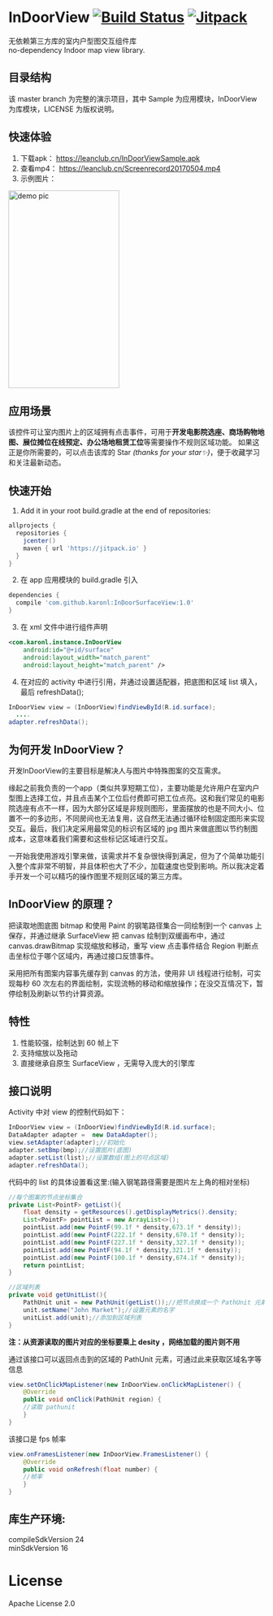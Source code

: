 # InDoorView [![Build Status](https://travis-ci.org/karonl/InDoorSurfaceView.svg?branch=master)](https://travis-ci.org/karonl/InDoorSurfaceView)  [![Jitpack](https://jitpack.io/v/karonl/InDoorSurfaceView.svg)](https://jitpack.io/#karonl/InDoorSurfaceView)
无依赖第三方库的室内户型图交互组件库     
no-dependency Indoor map view library.     

## 目录结构
该 master branch 为完整的演示项目，其中 Sample 为应用模块，InDoorView 为库模块，LICENSE 为版权说明。

## 快速体验
1. 下载apk： https://leanclub.cn/InDoorViewSample.apk    
2. 查看mp4： https://leanclub.cn/Screenrecord20170504.mp4      
3. 示例图片：     
<img width="218" height="389" alt="demo pic" src="https://leanclub.cn/indoorviewdemopic.png" /> 

## 应用场景
该控件可让室内图片上的区域拥有点击事件，可用于**开发电影院选座、商场购物地图、展位摊位在线预定、办公场地租赁工位**等需要操作不规则区域功能。
如果这正是你所需要的，可以点击该库的 Star _(thanks for your star✨)_，便于收藏学习和关注最新动态。

## 快速开始
1. Add it in your root build.gradle at the end of repositories:
```groovy
allprojects {
  repositories {
    jcenter()
    maven { url 'https://jitpack.io' }
  }
}
```
2. 在 app 应用模块的 build.gradle 引入
```groovy
dependencies {
  compile 'com.github.karonl:InDoorSurfaceView:1.0'
}
```
3. 在 xml 文件中进行组件声明
```xml
<com.karonl.instance.InDoorView
    android:id="@+id/surface"
    android:layout_width="match_parent"
    android:layout_height="match_parent" />
```
4. 在对应的 activity 中进行引用，并通过设置适配器，把底图和区域 list 填入，最后 refreshData();
```java
InDoorView view = (InDoorView)findViewById(R.id.surface);
  ....
adapter.refreshData();
```
## 为何开发 InDoorView？
开发InDoorView的主要目标是解决人与图片中特殊图案的交互需求。

缘起之前我负责的一个app（类似共享短期工位），主要功能是允许用户在室内户型图上选择工位，并且点击某个工位后付费即可把工位点亮。这和我们常见的电影院选座有点不一样，因为大部分区域是非规则图形，里面摆放的也是不同大小、位置不一的多边形，不同房间也无法复用，这自然无法通过循环绘制固定图形来实现交互。最后，我们决定采用最常见的标识有区域的 jpg 图片来做底图以节约制图成本，这意味着我们需要和这些标记区域进行交互。

一开始我使用游戏引擎来做，该需求并不复杂很快得到满足，但为了个简单功能引入整个库非常不明智，并且体积也大了不少，加载速度也受到影响。所以我决定着手开发一个可以精巧的操作图里不规则区域的第三方库。

## InDoorView 的原理？
把读取地图底图 bitmap 和使用 Paint 的钢笔路径集合一同绘制到一个 canvas 上保存，并通过继承 SurfaceView 把 canvas 绘制到双缓画布中，通过 canvas.drawBitmap 实现缩放和移动，重写 view 点击事件结合 Region 判断点击坐标位于哪个区域内，再通过接口反馈事件。

采用把所有图案内容事先缓存到 canvas 的方法，使用非 UI 线程进行绘制，可实现每秒 60 次左右的界面绘制，实现流畅的移动和缩放操作；在没交互情况下，暂停绘制及刷新以节约计算资源。

## 特性
1. 性能较强，绘制达到 60 帧上下
2. 支持缩放以及拖动
3. 直接继承自原生 SurfaceView ，无需导入庞大的引擎库

## 接口说明
Activity 中对 view 的控制代码如下：
```java
InDoorView view = (InDoorView)findViewById(R.id.surface);
DataAdapter adapter =  new DataAdapter();
view.setAdapter(adapter);//初始化
adapter.setBmp(bmp);//设置图片(底图)
adapter.setList(list);//设置数组(图上的可点区域)
adapter.refreshData();
```
    
代码中的 list 的具体设置看这里:(输入钢笔路径需要是图片左上角的相对坐标)
```java
//每个图案的节点坐标集合
private List<PointF> getList(){
    float density = getResources().getDisplayMetrics().density;
    List<PointF> pointList = new ArrayList<>();
    pointList.add(new PointF(99.1f * density,673.1f * density));
    pointList.add(new PointF(222.1f * density,670.1f * density));
    pointList.add(new PointF(227.1f * density,327.1f * density));
    pointList.add(new PointF(94.1f * density,321.1f * density));
    pointList.add(new PointF(100.1f * density,674.1f * density));
    return pointList;
}

//区域列表
private void getUnitList(){
    PathUnit unit = new PathUnit(getList());//把节点换成一个 PathUnit 元素
    unit.setName("John Market");//设置元素的名字
    unitList.add(unit);//添加到区域列表
}
```
**注：从资源读取的图片对应的坐标要乘上 desity ，网络加载的图片则不用**
     
通过该接口可以返回点击到的区域的 PathUnit 元素，可通过此来获取区域名字等信息
```java
view.setOnClickMapListener(new InDoorView.onClickMapListener() {
    @Override
    public void onClick(PathUnit region) {
    //读取 pathunit
    }
}  
```
     
该接口是 fps 帧率
```java
view.onFramesListener(new InDoorView.FramesListener() {
    @Override
    public void onRefresh(float number) {
    //帧率
    }
}    
```
## 库生产环境:
compileSdkVersion 24     
minSdkVersion 16     

# License
   
Apache License 2.0

